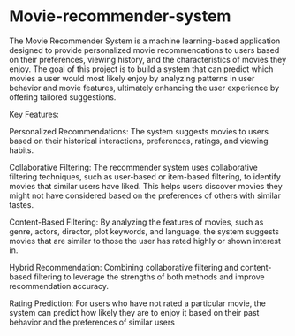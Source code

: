 # Movie-recommender-system
The Movie Recommender System is a machine learning-based application designed to provide personalized movie recommendations to users based on their preferences, viewing history, and the characteristics of movies they enjoy. 
The goal of this project is to build a system that can predict which movies a user would most likely enjoy by analyzing patterns in user behavior and movie features, ultimately enhancing the user experience by offering tailored suggestions.

Key Features:

Personalized Recommendations: The system suggests movies to users based on their historical interactions, preferences, ratings, and viewing habits.

Collaborative Filtering: The recommender system uses collaborative filtering techniques, such as user-based or item-based filtering, to identify movies that similar users have liked. This helps users discover movies they might not have considered based on the preferences of others with similar tastes.

Content-Based Filtering: By analyzing the features of movies, such as genre, actors, director, plot keywords, and language, the system suggests movies that are similar to those the user has rated highly or shown interest in.

Hybrid Recommendation: Combining collaborative filtering and content-based filtering to leverage the strengths of both methods and improve recommendation accuracy.

Rating Prediction: For users who have not rated a particular movie, the system can predict how likely they are to enjoy it based on their past behavior and the preferences of similar users

